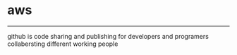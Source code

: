 # aws

********************
github is code sharing and publishing for developers and programers collabersting different working people

